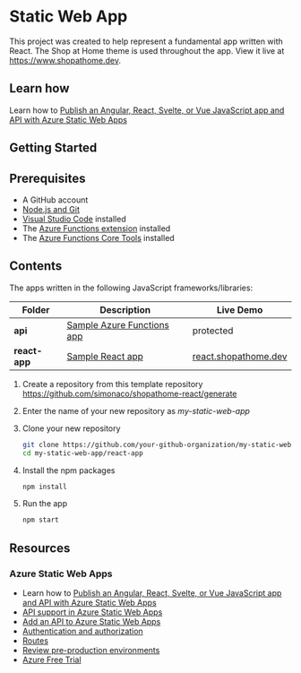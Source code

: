 # Static Web App

This project was created to help represent a fundamental app written with React. The Shop at Home theme is used throughout the app. View it live at <https://www.shopathome.dev>.

## Learn how

Learn how to [Publish an Angular, React, Svelte, or Vue JavaScript app and API with Azure Static Web Apps](https://docs.microsoft.com/en-us/learn/modules/publish-app-service-static-web-app-api/?WT.mc_id=shopathome-github-jopapa)

## Getting Started

## Prerequisites

- A GitHub account
- [Node.js and Git](https://nodejs.org/)
- [Visual Studio Code](https://code.visualstudio.com/?WT.mc_id=javascript-0000-jopapa) installed
- The [Azure Functions extension](https://marketplace.visualstudio.com/items?itemName=ms-azuretools.vscode-azurefunctions&FWT.mc_id%3Dshopathome-github-jopapa&WT.mc_id=javascript-0000-jopapa) installed
- The [Azure Functions Core Tools](https://docs.microsoft.com/azure/azure-functions/functions-run-local?WT.mc_id=javascript-0000-jopapa) installed

## Contents

The apps written in the following JavaScript frameworks/libraries:

| Folder          | Description                                                                          | Live Demo                                                |
| --------------- | ------------------------------------------------------------------------------------ | -------------------------------------------------------- |
| **api**         | [Sample Azure Functions app](https://github.com/johnpapa/shopathome/blob/master/api) | protected                                                |
| **react-app**   | [Sample React app](https://github.com/johnpapa/shopathome/blob/master/react-app)     | [react.shopathome.dev](https://react.shopathome.dev)     |


1. Create a repository from this template repository <https://github.com/simonaco/shopathome-react/generate>

1. Enter the name of your new repository as _my-static-web-app_

1. Clone your new repository

   ```bash
   git clone https://github.com/your-github-organization/my-static-web-app
   cd my-static-web-app/react-app
   ```

1. Install the npm packages

   ```bash
   npm install
   ```

1. Run the app

   ```bash
   npm start
   ```

## Resources

### Azure Static Web Apps

- Learn how to [Publish an Angular, React, Svelte, or Vue JavaScript app and API with Azure Static Web Apps](https://docs.microsoft.com/learn/modules/publish-app-service-static-web-app-api?wt.mc_id=shopathome-github-jopapa)
- [API support in Azure Static Web Apps](https://docs.microsoft.com/azure/static-web-apps/apis?wt.mc_id=shopathome-github-jopapa)
- [Add an API to Azure Static Web Apps](https://docs.microsoft.com/azure/static-web-apps/add-api?wt.mc_id=shopathome-github-jopapa)
- [Authentication and authorization](https://docs.microsoft.com/azure/static-web-apps/authentication-authorization?wt.mc_id=shopathome-github-jopapa)
- [Routes](https://docs.microsoft.com/azure/static-web-apps/routes?wt.mc_id=shopathome-github-jopapa)
- [Review pre-production environments](https://docs.microsoft.com/azure/static-web-apps/review-publish-pull-requests?wt.mc_id=shopathome-github-jopapa)
- [Azure Free Trial](https://azure.microsoft.com/free/?wt.mc_id=shopathome-github-jopapa)
